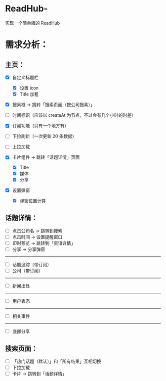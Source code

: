 # ReadHub-

实现一个简单版的 ReadHub

# 需求分析：

## 主页：

- [x] 自定义标题栏
  - [x] 设置 icon
  - [x] Title 加粗

- [x] 搜索框 -> 跳转「搜索页面（按公司搜素）」

- [ ] 时间标识（应该以 createAt 为节点，不过会有几个小时的时差）
- [x] 订阅功能（只有一个地方有）
- [ ] 下拉刷新（一次更新 20 条数据）
- [ ] 上拉加载
- [x] 卡片组件 -> 跳转「话题详情」页面
  - [x] Title
  - [x] 媒体
  - [x] 分享
- [x] 设置弹窗
  - [x] 弹窗位置计算

## 话题详情：

- [ ] 点击公司名 -> 跳转到搜索
- [ ] 点击时间 -> 设置提醒窗口
- [ ] 即时预览 -> 跳转到「资讯详情」
- [ ] 分享 -> 分享弹窗
***
- [ ] 话题追踪（带订阅）
- [ ] 公司（带订阅）
***
- [ ] 新闻出处
***
- [ ] 用户表态
***
- [ ] 相关事件
***
- [ ] 底部分享

## 搜索页面：

- [ ] 「热门话题（默认）」和「所有结果」互相切换
- [ ] 下拉加载
- [ ] 卡片 -> 跳转到「话题详情」
